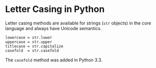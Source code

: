 # Letter Casing in Python

Letter casing methods are available for strings (`str` objects) in the core
language and always have Unicode semantics.

    lowercase = str.lower
    uppercase = str.upper
    titlecase = str.capitalize
    casefold  = str.casefold

The `casefold` method was added in Python 3.3.
